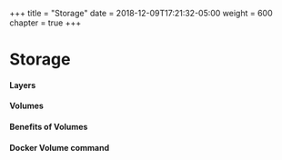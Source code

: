 +++
title = "Storage"
date = 2018-12-09T17:21:32-05:00
weight = 600
chapter = true
+++

# Storage

#### Layers

#### Volumes

#### Benefits of Volumes

#### Docker Volume command
